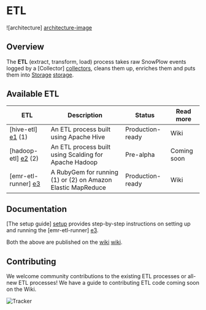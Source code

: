 # ETL

![architecture] [architecture-image]

## Overview

The **ETL** (extract, transform, load) process takes raw SnowPlow events logged by a [Collector] [collectors], cleans them up, enriches them and puts them into [Storage] [storage].

## Available ETL

| ETL                             | Description                                                  | Status           | Read more                    |
|---------------------------------|--------------------------------------------------------------|------------------|------------------------------|
| [hive-etl] [e1] (1)             | An ETL process built using Apache Hive                       | Production-ready | Wiki                         |
| [hadoop-etl] [e2] (2)           | An ETL process built using Scalding for Apache Hadoop        | Pre-alpha        | Coming soon                  | 
| [emr-etl-runner] [e3]           | A RubyGem for running (1) or (2) on Amazon Elastic MapReduce | Production-ready | Wiki                         |  

## Documentation

[The setup guide] [setup] provides step-by-step instructions on setting up and running the [emr-etl-runner] [e3].

Both the above are published on the [wiki] [wiki].

## Contributing

We welcome community contributions to the existing ETL processes or all-new ETL processes! We have a guide to contributing ETL code coming soon on the Wiki. 

![Tracker](https://collector.snplow.com/i?&e=pv&page=3%20ETL%20README&aid=snowplowgithub&p=web&tv=no-js-0.1.0)

[architecture-image]: https://github.com/snowplow/snowplow/raw/master/3-etl/3-etl.png
[collectors]: https://github.com/snowplow/snowplow/tree/master/2-collectors
[storage]: https://github.com/snowplow/snowplow/tree/master/4-storage
[e1]: ./hive-etl/
[e2]: ./hadoop-etl/
[e3]: ./emr-etl-runner/
[setup]: https://github.com/snowplow/snowplow/wiki/setting-up-EmrEtlRunner
[which-etl]: https://github.com/snowplow/snowplow/wiki/choosing-an-etl-module
[wiki]: https://github.com/snowplow/snowplow/wiki
